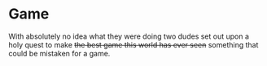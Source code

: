 # Game
With absolutely no idea what they were doing two dudes set out upon a holy quest to make ~~the best game this world has ever seen~~ something that could be mistaken for a game.
